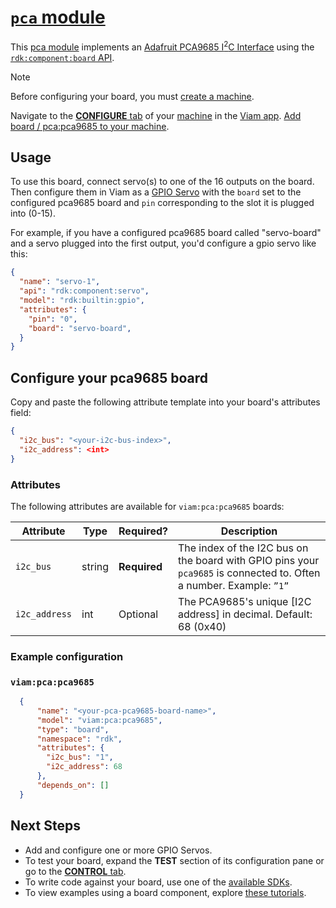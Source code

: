 # [`pca` module](https://github.com/viam-modules/pca)

This [pca module](https://app.viam.com/module/viam/pca) implements an [Adafruit PCA9685 I<sup>2</sup>C Interface](https://www.adafruit.com/product/815) using the [`rdk:component:board` API](https://docs.viam.com/appendix/apis/components/board/).

> [!NOTE]
> Before configuring your board, you must [create a machine](https://docs.viam.com/cloud/machines/#add-a-new-machine).

Navigate to the [**CONFIGURE** tab](https://docs.viam.com/configure/) of your [machine](https://docs.viam.com/fleet/machines/) in the [Viam app](https://app.viam.com/).
[Add board / pca:pca9685 to your machine](https://docs.viam.com/configure/#components).

## Usage
To use this board, connect servo(s) to one of the 16 outputs on the board. Then configure them in Viam as a [GPIO Servo](https://docs.viam.com/operate/reference/components/servo/gpio/) with the `board` set to the configured pca9685 board and `pin` corresponding to the slot it is plugged into (0-15).

For example, if you have a configured pca9685 board called "servo-board" and a servo plugged into the first output, you'd configure a gpio servo like this:

```json
{
  "name": "servo-1",
  "api": "rdk:component:servo",
  "model": "rdk:builtin:gpio",
  "attributes": {
    "pin": "0",
    "board": "servo-board",
  }
}
```

## Configure your pca9685 board
Copy and paste the following attribute template into your board's attributes field:

```json
{
  "i2c_bus": "<your-i2c-bus-index>",
  "i2c_address": <int>
}
```

### Attributes
The following attributes are available for `viam:pca:pca9685` boards:

| Attribute | Type | Required? | Description |
| --------- | ---- | --------- | ----------  |
| `i2c_bus` | string | **Required** | The index of the I2C bus on the board with GPIO pins your `pca9685` is connected to. Often a number. Example: `”1”` |
| `i2c_address` | int | Optional | The PCA9685's unique [I2C address] in decimal. Default: 68 (0x40)|

### Example configuration

### `viam:pca:pca9685`
```json
  {
      "name": "<your-pca-pca9685-board-name>",
      "model": "viam:pca:pca9685",
      "type": "board",
      "namespace": "rdk",
      "attributes": {
        "i2c_bus": "1",
        "i2c_address": 68
      },
      "depends_on": []
  }
```

## Next Steps
- Add and configure one or more GPIO Servos.
- To test your board, expand the **TEST** section of its configuration pane or go to the [**CONTROL** tab](https://docs.viam.com/fleet/control/).
- To write code against your board, use one of the [available SDKs](https://docs.viam.com/sdks/).
- To view examples using a board component, explore [these tutorials](https://docs.viam.com/tutorials/).
